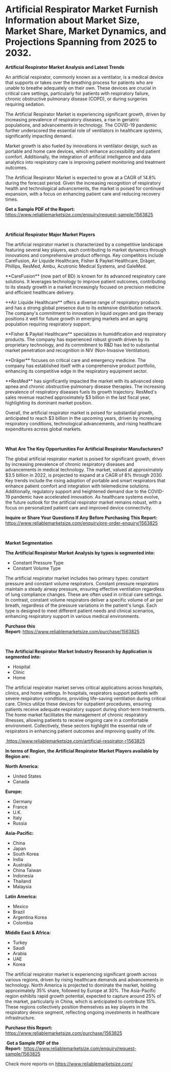 <p><h1>Artificial Respirator Market Furnish Information about Market Size, Market Share, Market Dynamics, and Projections Spanning from 2025 to 2032.</h1></p><p><strong>Artificial Respirator Market Analysis and Latest Trends</strong></p>
<p><p>An artificial respirator, commonly known as a ventilator, is a medical device that supports or takes over the breathing process for patients who are unable to breathe adequately on their own. These devices are crucial in critical care settings, particularly for patients with respiratory failure, chronic obstructive pulmonary disease (COPD), or during surgeries requiring sedation.</p><p>The Artificial Respirator Market is experiencing significant growth, driven by increasing prevalence of respiratory diseases, a rise in geriatric populations, and advancements in technology. The COVID-19 pandemic further underscored the essential role of ventilators in healthcare systems, significantly impacting demand.</p><p>Market growth is also fueled by innovations in ventilator design, such as portable and home care devices, which enhance accessibility and patient comfort. Additionally, the integration of artificial intelligence and data analytics into respiratory care is improving patient monitoring and treatment outcomes.</p><p>The Artificial Respirator Market is expected to grow at a CAGR of 14.8% during the forecast period. Given the increasing recognition of respiratory health and technological advancements, the market is poised for continued expansion, with a focus on enhancing patient care and reducing recovery times.</p></p>
<p><strong>Get a Sample PDF of the Report:&nbsp;</strong> <a href="https://www.reliablemarketsize.com/enquiry/request-sample/1563825?utm_campaign=2334&utm_medium=2&utm_source=Github&utm_content=ia&utm_term=04032025&utm_id=artificial-respirator">https://www.reliablemarketsize.com/enquiry/request-sample/1563825</a></p>
<p>&nbsp;</p>
<p><strong>Artificial Respirator Major Market Players</strong></p>
<p><p>The artificial respirator market is characterized by a competitive landscape featuring several key players, each contributing to market dynamics through innovations and comprehensive product offerings. Key competitors include CareFusion, Air Liquide Healthcare, Fisher & Paykel Healthcare, Dräger, Phillips, ResMed, Ambu, Acutronic Medical Systems, and GaleMed.</p><p>**CareFusion** (now part of BD) is known for its advanced respiratory care solutions. It leverages technology to improve patient outcomes, contributing to its steady growth in a market increasingly focused on precision medicine and efficient healthcare delivery.</p><p>**Air Liquide Healthcare** offers a diverse range of respiratory products and has a strong global presence due to its extensive distribution network. The company's commitment to innovation in liquid oxygen and gas therapy positions it well for future growth in emerging markets and an aging population requiring respiratory support.</p><p>**Fisher & Paykel Healthcare** specializes in humidification and respiratory products. The company has experienced robust growth driven by its proprietary technology, and its commitment to R&D has led to substantial market penetration and recognition in NIV (Non-Invasive Ventilation).</p><p>**Dräger** focuses on critical care and emergency medicine. The company has established itself with a comprehensive product portfolio, enhancing its competitive edge in the respiratory equipment sector.</p><p>**ResMed** has significantly impacted the market with its advanced sleep apnea and chronic obstructive pulmonary disease therapies. The increasing prevalence of respiratory diseases fuels its growth trajectory. ResMed's sales revenue reached approximately $3 billion in the last fiscal year, highlighting its dominant market position.</p><p>Overall, the artificial respirator market is poised for substantial growth, anticipated to reach $3 billion in the upcoming years, driven by increasing respiratory conditions, technological advancements, and rising healthcare expenditures across global markets.</p></p>
<p>&nbsp;</p>
<p><strong>What Are The Key Opportunities For Artificial Respirator Manufacturers?</strong></p>
<p><p>The global artificial respirator market is poised for significant growth, driven by increasing prevalence of chronic respiratory diseases and advancements in medical technology. The market, valued at approximately $3.5 billion in 2022, is projected to expand at a CAGR of 8% through 2030. Key trends include the rising adoption of portable and smart respirators that enhance patient comfort and integration with telemedicine solutions. Additionally, regulatory support and heightened demand due to the COVID-19 pandemic have accelerated innovation. As healthcare systems evolve, the future outlook for the artificial respirator market remains robust, with a focus on personalized patient care and improved device connectivity.</p></p>
<p><strong>Inquire or Share Your Questions If Any Before Purchasing This Report:</strong> <a href="https://www.reliablemarketsize.com/enquiry/pre-order-enquiry/1563825?utm_campaign=2334&utm_medium=2&utm_source=Github&utm_content=ia&utm_term=04032025&utm_id=artificial-respirator">https://www.reliablemarketsize.com/enquiry/pre-order-enquiry/1563825</a></p>
<p>&nbsp;</p>
<p><strong>Market Segmentation</strong></p>
<p><strong>The Artificial Respirator Market Analysis by types is segmented into:</strong></p>
<p><ul><li>Constant Pressure Type</li><li>Constant Volume Type</li></ul></p>
<p><p>The artificial respirator market includes two primary types: constant pressure and constant volume respirators. Constant pressure respirators maintain a steady airway pressure, ensuring effective ventilation regardless of lung compliance changes. These are often used in critical care settings. In contrast, constant volume respirators deliver a specific volume of air per breath, regardless of the pressure variations in the patient's lungs. Each type is designed to meet different patient needs and clinical scenarios, enhancing respiratory support in various medical environments.</p></p>
<p><strong>Purchase this Report:&nbsp;</strong><a href="https://www.reliablemarketsize.com/purchase/1563825?utm_campaign=2334&utm_medium=2&utm_source=Github&utm_content=ia&utm_term=04032025&utm_id=artificial-respirator">https://www.reliablemarketsize.com/purchase/1563825</a></p>
<p>&nbsp;</p>
<p><strong>The Artificial Respirator Market Industry Research by Application is segmented into:</strong></p>
<p><ul><li>Hospital</li><li>Clinic</li><li>Home</li></ul></p>
<p><p>The artificial respirator market serves critical applications across hospitals, clinics, and home settings. In hospitals, respirators support patients with severe respiratory conditions, providing life-saving ventilation during critical care. Clinics utilize these devices for outpatient procedures, ensuring patients receive adequate respiratory support during short-term treatments. The home market facilitates the management of chronic respiratory illnesses, allowing patients to receive ongoing care in a comfortable environment. Collectively, these sectors highlight the essential role of respirators in enhancing patient outcomes and improving quality of life.</p></p>
<p><a href="https://www.reliablemarketsize.com/artificial-respirator-r1563825?utm_campaign=2334&utm_medium=2&utm_source=Github&utm_content=ia&utm_term=04032025&utm_id=artificial-respirator">&nbsp;https://www.reliablemarketsize.com/artificial-respirator-r1563825</a></p>
<p><strong>In terms of Region, the Artificial Respirator Market Players available by Region are:</strong></p>
<p>
    <p> <strong> North America: </strong>
        <ul>
            <li>United States</li>
            <li>Canada</li>
        </ul>
        </p> 
    <p> <strong> Europe: </strong>
        <ul>
            <li>Germany</li>
            <li>France</li>
            <li>U.K.</li>
            <li>Italy</li>
            <li>Russia</li>
        </ul>
        </p> 
    <p> <strong> Asia-Pacific: </strong>
        <ul>
            <li>China</li>
            <li>Japan</li>
            <li>South Korea</li>
            <li>India</li>
            <li>Australia</li>
            <li>China Taiwan</li>
            <li>Indonesia</li>
            <li>Thailand</li>
            <li>Malaysia</li>
        </ul>
        </p> 
    <p> <strong> Latin America: </strong>
        <ul>
            <li>Mexico</li>
            <li>Brazil</li>
            <li>Argentina Korea</li>
            <li>Colombia</li>
        </ul>
        </p> 
    <p> <strong> Middle East & Africa: </strong>
        <ul>
            <li>Turkey</li>
            <li>Saudi</li>
            <li>Arabia</li>
            <li>UAE</li>
            <li>Korea</li>
        </ul>
    </p>
    </p>
<p><p>The artificial respirator market is experiencing significant growth across various regions, driven by rising healthcare demands and advancements in technology. North America is projected to dominate the market, holding approximately 35% share, followed by Europe at 30%. The Asia-Pacific region exhibits rapid growth potential, expected to capture around 25% of the market, particularly in China, which is anticipated to contribute 15%. These regions collectively position themselves as key players in the respiratory device segment, reflecting ongoing investments in healthcare infrastructure.</p></p>
<p><strong>Purchase this Report: </strong><a href="https://www.reliablemarketsize.com/purchase/1563825?utm_campaign=2334&utm_medium=2&utm_source=Github&utm_content=ia&utm_term=04032025&utm_id=artificial-respirator">https://www.reliablemarketsize.com/purchase/1563825</a></p>
<p>&nbsp;<strong>Get a Sample PDF of the Report:&nbsp;&nbsp;</strong><a href="https://www.reliablemarketsize.com/enquiry/request-sample/1563825?utm_campaign=2334&utm_medium=2&utm_source=Github&utm_content=ia&utm_term=04032025&utm_id=artificial-respirator">https://www.reliablemarketsize.com/enquiry/request-sample/1563825</a></p>
<p><strong></strong></p>
<p>Check more reports on <a href="https://www.reliablemarketsize.com/?utm_campaign=2334&utm_medium=2&utm_source=Github&utm_content=ia&utm_term=04032025&utm_id=artificial-respirator">https://www.reliablemarketsize.com/</a></p>